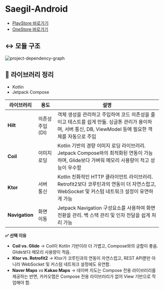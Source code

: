 # Saegil-Android
- [PlayStore 바로가기](https://play.google.com/store/apps/details?id=com.saegil.android)
- [OneStore 바로가기](https://m.onestore.co.kr/ko-kr/apps/appsDetail.omp?prodId=0001000714)


## ↔️ 모듈 구조
![project-dependency-graph](https://github.com/user-attachments/assets/df03d197-9642-4ee2-9150-e24ec2171970)


## 📌 라이브러리 정리
- Kotlin
- Jetpack Compose

| 라이브러리          | 용도         | 설명                                                                                             |
|----------------|------------|------------------------------------------------------------------------------------------------|
| **Hilt**       | 의존성 주입(DI) | 객체 생성을 관리하고 주입하여 코드 의존성을 줄이고 테스트를 쉽게 만듦. 싱글톤 관리가 용이하며, 서버 통신, DB, ViewModel 등에 필요한 객체를 자동으로 주입 |
| **Coil**       | 이미지 로딩     | Kotlin 기반의 경량 이미지 로딩 라이브러리. Jetpack Compose와의 최적화된 연동이 가능하며, Glide보다 가벼워 메모리 사용량이 적고 성능이 우수함   |
| **Ktor**       | 서버 통신      | Kotlin 친화적인 HTTP 클라이언트 라이브러리. Retrofit2보다 코루틴과의 연동이 더 자연스럽고, WebSocket 및 커스텀 네트워크 설정이 유연하게 가능  |
| **Navigation** | 화면 이동      | Jetpack Navigation 구성요소를 사용하여 화면 전환을 관리. 백 스택 관리 및 인자 전달을 쉽게 처리 가능                             |

**✅ 선택 이유**

- **Coil vs. Glide** → Coil이 Kotlin 기반이라 더 가볍고, Compose와의 궁합이 좋음. Glide보다 메모리 사용량이 적음.
- **Ktor vs. Retrofit2** → Ktor가 코루틴과의 연동이 자연스럽고, REST API뿐만 아니라 WebSocket 및 커스텀 네트워크 설정에도 유연함.  
- **Naver Maps** vs **Kakao Maps** -> 네이버 지도는 Compose 전용 라이브러리를 제공하는 반면, 카카오맵은 Compose 전용 라이브러리가 없어 View 기반으로 작업해야 함.
